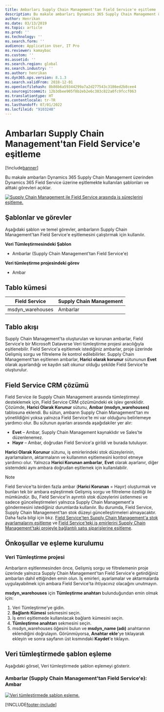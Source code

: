 ```yaml
---
title: Ambarları Supply Chain Management'tan Field Service'e eşitleme
description: Bu makale ambarları Dynamics 365 Supply Chain Management üzerinden Dynamics 365 Field Service üzerine eşitlemekte kullanılan şablonları ve alttaki görevleri açıklar.
author: Henrikan
ms.date: 03/13/2019
ms.topic: article
ms.prod: ''
ms.technology: ''
ms.search.form: ''
audience: Application User, IT Pro
ms.reviewer: kamaybac
ms.custom: ''
ms.assetid: ''
ms.search.region: global
ms.search.industry: ''
ms.author: henrikan
ms.dyn365.ops.version: 8.1.3
ms.search.validFrom: 2018-12-01
ms.openlocfilehash: 8b86b6a59344299a7a2d277543c3186ed2b8cee4
ms.sourcegitcommit: 12b3dbee905f8b2eb2e6c383c822a0fc9fccf063
ms.translationtype: HT
ms.contentlocale: tr-TR
ms.lasthandoff: 07/01/2022
ms.locfileid: "9103248"
---
```

# <a name="synchronize-warehouses-from-supply-chain-management-to-field-service"></a>Ambarları Supply Chain Management'tan Field Service'e eşitleme

[!include[banner](../includes/banner.md)]



Bu makale ambarları Dynamics 365 Supply Chain Management üzerinden Dynamics 365 Field Service üzerine eşitlemekte kullanılan şablonları ve alttaki görevleri açıklar.

[![Supply Chain Management ile Field Service arasında iş süreçlerini eşitleme.](./media/FSWarehouseOW.png)](./media/FSWarehouseOW.png)

## <a name="templates-and-tasks"></a>Şablonlar ve görevler
Aşağıdaki şablon ve temel görevler, ambarların Supply Chain Management'tan Field Service'e eşitlemesini çalıştırmak için kullanılır.

**Veri Tümleştirmesindeki Şablon**
- Ambarlar (Supply Chain Management'tan Field Service'e)

**Veri tümleştirme projesindeki görev**
- Ambar

## <a name="table-set"></a>Tablo kümesi
| Field Service    | Supply Chain Management                 |
|------------------|----------------------------------------|
| msdyn_warehouses | Ambarlar                             |

## <a name="table-flow"></a>Tablo akışı
Supply Chain Management'ta oluşturulan ve korunan ambarlar, Field Service'e bir Microsoft Dataverse Veri tümleştirme projesi aracılığıyla eşitlenebilir. Field Service'a eşitlemek istediğiniz ambarlar, proje üzerinde Gelişmiş sorgu ve filtreleme ile kontrol edilebilirler. Supply Chain Management'tan eşitlenen ambarlar, **Harici olarak korunur** sütununun **Evet** olarak ayarlandığı ve kaydın salt okunur olduğu şekilde Field Service'te oluşturulur.

## <a name="field-service-crm-solution"></a>Field Service CRM çözümü
Field Service ile Supply Chain Management arasında tümleştirmeyi desteklemek için, Field Service CRM çözümündeki ek işlev gereklidir. Çözümde, **Harici Olarak Korunur** sütunu, **Ambar (msdyn_warehouses)** tablosuna eklendi. Bu sütun, ambarın Supply Chain Management'tan mı yönetildiğini yoksa yalnızca Field Service'te mi var olduğunu belirlemeye yardımcı olur. Bu sütunun ayarları arasında aşağıdakiler yer alır:
- **Evet** – Ambar, Supply Chain Management kaynaklıdır ve Sales'te düzenlenemez.
- **Hayır** – Ambar, doğrudan Field Service'a girildi ve burada tutuluyor.

**Harici Olarak Korunur** sütunu, iş emirlerindeki stok düzeylerinin, ayarlamaların, aktarmaların ve kullanımın eşitlemesini kontrol etmeye yardımcı olur. Yalnızca **Harici Korunan ambarlar**, **Evet** olarak ayarlanır, diğer sistemdeki aynı ambara doğrudan eşitlemek için kullanılabilir. 

> [!NOTE]
> Field Service'ta birden fazla ambar (**Harici Korunan** = Hayır) oluşturmak ve bunları tek bir ambara eşleştirmek Gelişmiş sorgu ve filtreleme özelliği ile mümkündür. Bu, Field Service'in ayrıntılı stok düzeylerini üstlenmesi ve sadece güncelleştirmeleri yalnızca Supply Chain Management'a göndermesini istediğiniz durumlarda kullanılır. Bu durumda, Field Service, Supply Chain Management'tan stok düzeyi güncelleştirmeleri almayacaktır. Daha fazla bilgi için bkz. [Field Service'ten Supply Chain Management'a stok ayarlamalarını eşitleme](/dynamics365/unified-operations/supply-chain/sales-marketing/synchronize-inventory-adjustments) ve [Field Service'teki iş emirlerini Supply Chain Management'taki projeyle bağlantılı satış siparişlerine eşitleme](/dynamics365/unified-operations/supply-chain/sales-marketing/field-service-work-order).

## <a name="prerequisites-and-mapping-setup"></a>Önkoşullar ve eşleme kurulumu
### <a name="data-integration-project"></a>Veri Tümleştirme projesi
Ambarların eşitlenmesinden önce, Gelişmiş sorgu ve filtrelemenin proje üzerinde yalnızca Supply Chain Management'tan Field Service'e getirdiğiniz ambarları dahil ettiğinden emin olun. İş emirleri, ayarlamalar ve aktarmalarda uygulayabilmek için ambara Field Service'ta ihtiyacınız olacağını unutmayın.  

**msdyn_warehouses** için **Tümleştirme anahtarı** bulunduğundan emin olmak için:
1. Veri Tümleştirme'ye gidin.
2. **Bağlantı Kümesi** sekmesini seçin.
3. İş emri eşitlemede kullanılacak bağlantı kümesini seçin.
4. **Tümleştirme anahtarı** sekmesini seçin.
5. msdyn_warehouses öğesini bulun ve **msdyn_name (adı)** anahtarının eklendiğini doğrulayın. Görünmüyorsa, **Anahtar ekle**'ye tıklayarak ekleyin ve sonra sayfanın üst kısmındaki **Kaydet**'e tıklayın.

## <a name="template-mapping-in-data-integration"></a>Veri tümleştirmede şablon eşleme

Aşağıdaki görsel, Veri tümleştirmede şablon eşlemeyi gösterir.

### <a name="warehouses-supply-chain-management-to-field-service-warehouse"></a>Ambarlar (Supply Chain Management'tan Field Service'e): Ambar

[![Veri tümleştirmede şablon eşleme.](./media/Warehouse1.png)](./media/Warehouse1.png)


[!INCLUDE[footer-include](../../includes/footer-banner.md)]
